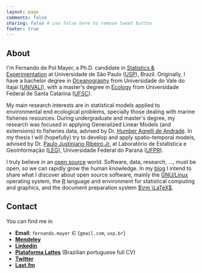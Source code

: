 ```yaml
---
layout: page
comments: false
sharing: false # use false here to remove tweet button
footer: true
---
```


## About

I'm Fernando de Pol Mayer, a Ph.D. candidate in [Statistics & Experimentation][1] at Universidade de São Paulo ([USP][]), Brazil. Originally, I have a bachelor degree in [Oceanography][] from Universidade do Vale do Itajaí ([UNIVALI][]), with a master's degree in [Ecology][] from Universidade Federal de Santa Catarina ([UFSC][]).

My main research interests are in statistical models applied to environmental end ecological problems, specially those dealing with marine fisheries resources. During undergraduate and master's degree, my research was focused in applying Generalized Linear Models (and extensions) to fisheries data, advised by Dr. [Humber Agrelli de Andrade][Humber]. In my thesis I will (hopefully) try to develop and apply spatio-temporal models, advised by Dr. [Paulo Justiniano Ribeiro Jr.][PJ] at Laboratório de Estatística e Geoinformação ([LEG][]), Universidade Federal do Paraná ([UFPR][]).

I truly believe in an [open source][OA] world. Software, data, research, $\ldots$, must be open, so we can rapidly grow the human knowledge. In my [blog](/blog) I intend to share what I discover about open source software, mainly the [GNU/Linux][] operating system, the [R][] language and environment for statistical computing and graphics, and the document preparation system [$\rm \LaTeX$][Latex].

## Contact

You can find me in

* **Email**: `fernando.mayer` $\in$ {`gmail.com`, `usp.br`}
* [**Mendeley**](http://www.mendeley.com/profiles/fernando-mayer)
* [**Linkedin**](http://br.linkedin.com/in/fernandomayer)
* [**Plataforma Lattes**](http://lattes.cnpq.br/2222077812442414) (Brazilian portuguese full CV)
* [**Twitter**](https://twitter.com/fernando_mayer)
* [**Last.fm**](http://www.last.fm/user/fernandomayer)

[1]: http://www.en.esalq.usp.br/how-we-work/teaching/graduate/programs/agricultural-statistics-and-experimentation
[USP]: http://www5.usp.br/en/
[Oceanography]: http://www.univali.br/oceano
[UNIVALI]: http://www.univali.br/english
[Ecology]: http://poseco.ufsc.br
[UFSC]: http://en.ufsc.br
[Humber]: https://sites.google.com/site/humberandrade/
[PJ]: http://www.leg.ufpr.br/~paulojus
[LEG]: http://www.leg.ufpr.br
[UFPR]: http://ufpr.br
[OA]: http://en.wikipedia.org/wiki/Open_source
[GNU/Linux]: http://en.wikipedia.org/wiki/Linux
[R]: http://r-project.org
[Latex]: http://www.latex-project.org/